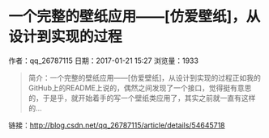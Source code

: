 # 一个完整的壁纸应用——[仿爱壁纸]，从设计到实现的过程
作者：qq_26787115
日期：2017-01-21 15:27
浏览量：1933
> 简介：一个完整的壁纸应用——[仿爱壁纸]，从设计到实现的过程正如我的GitHub上的README上说的，偶然之间发现了一个接口，觉得挺有意思的，于是乎，就开始着手的写一个壁纸类应用了，其实之前就一直有这样的...

 链接：http://blog.csdn.net/qq_26787115/article/details/54645718
